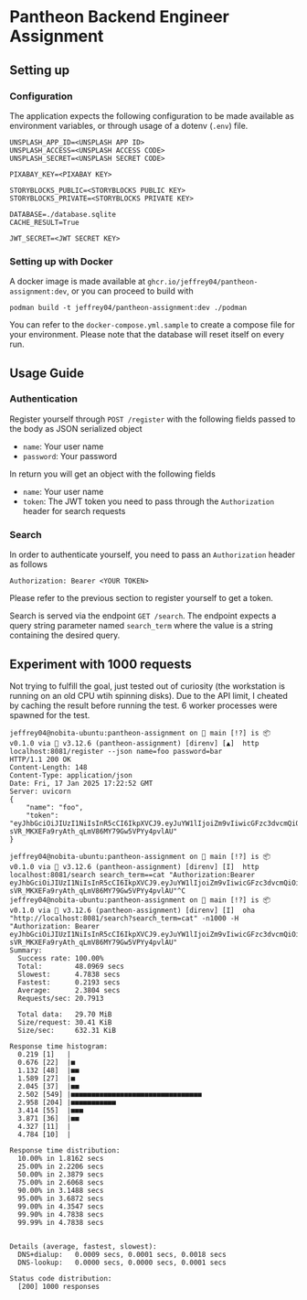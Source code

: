 # Pantheon Backend Engineer Assignment

## Setting up

### Configuration

The application expects the following configuration to be made available as environment variables, or through usage of a dotenv (`.env`) file.

```
UNSPLASH_APP_ID=<UNSPLASH APP ID>
UNSPLASH_ACCESS=<UNSPLASH ACCESS CODE>
UNSPLASH_SECRET=<UNSPLASH SECRET CODE>

PIXABAY_KEY=<PIXABAY KEY>

STORYBLOCKS_PUBLIC=<STORYBLOCKS PUBLIC KEY>
STORYBLOCKS_PRIVATE=<STORYBLOCKS PRIVATE KEY>

DATABASE=./database.sqlite
CACHE_RESULT=True

JWT_SECRET=<JWT SECRET KEY>
```

### Setting up with Docker

A docker image is made available at `ghcr.io/jeffrey04/pantheon-assignment:dev`, or you can proceed to build with

```
podman build -t jeffrey04/pantheon-assignment:dev ./podman
```

You can refer to the `docker-compose.yml.sample` to create a compose file for your environment. Please note that the database will reset itself on every run.


## Usage Guide

### Authentication

Register yourself through `POST /register` with the following fields passed to the body as JSON serialized object

* `name`: Your user name
* `password`: Your password

In return you will get an object with the following fields

* `name`: Your user name
* `token`: The JWT token you need to pass through the `Authorization` header for search requests


### Search

In order to authenticate yourself, you need to pass an `Authorization` header as follows

`Authorization: Bearer <YOUR TOKEN>`

Please refer to the previous section to register yourself to get a token.

Search is served via the endpoint `GET /search`. The endpoint expects a query string parameter named `search_term` where the value is a string containing the desired query.


## Experiment with 1000 requests

Not trying to fulfill the goal, just tested out of curiosity (the workstation is running on an old CPU wtih spinning disks). Due to the API limit, I cheated by caching the result before running the test. 6 worker processes were spawned for the test.

```
jeffrey04@nobita-ubuntu:pantheon-assignment on  main [!?] is 📦 v0.1.0 via 🐍 v3.12.6 (pantheon-assignment) [direnv] [▲]  http localhost:8081/register --json name=foo password=bar
HTTP/1.1 200 OK
Content-Length: 148
Content-Type: application/json
Date: Fri, 17 Jan 2025 17:22:52 GMT
Server: uvicorn
{
    "name": "foo",
    "token": "eyJhbGciOiJIUzI1NiIsInR5cCI6IkpXVCJ9.eyJuYW1lIjoiZm9vIiwicGFzc3dvcmQiOiJiYXIifQ.k0-sVR_MKXEFa9ryAth_qLmV86MY79Gw5VPYy4pvlAU"
}

jeffrey04@nobita-ubuntu:pantheon-assignment on  main [!?] is 📦 v0.1.0 via 🐍 v3.12.6 (pantheon-assignment) [direnv] [I]  http localhost:8081/search search_term==cat "Authorization:Bearer eyJhbGciOiJIUzI1NiIsInR5cCI6IkpXVCJ9.eyJuYW1lIjoiZm9vIiwicGFzc3dvcmQiOiJiYXIifQ.k0-sVR_MKXEFa9ryAth_qLmV86MY79Gw5VPYy4pvlAU"^C
jeffrey04@nobita-ubuntu:pantheon-assignment on  main [!?] is 📦 v0.1.0 via 🐍 v3.12.6 (pantheon-assignment) [direnv] [I]  oha "http://localhost:8081/search?search_term=cat" -n1000 -H "Authorization: Bearer eyJhbGciOiJIUzI1NiIsInR5cCI6IkpXVCJ9.eyJuYW1lIjoiZm9vIiwicGFzc3dvcmQiOiJiYXIifQ.k0-sVR_MKXEFa9ryAth_qLmV86MY79Gw5VPYy4pvlAU"
Summary:
  Success rate: 100.00%
  Total:        48.0969 secs
  Slowest:      4.7838 secs
  Fastest:      0.2193 secs
  Average:      2.3804 secs
  Requests/sec: 20.7913

  Total data:   29.70 MiB
  Size/request: 30.41 KiB
  Size/sec:     632.31 KiB

Response time histogram:
  0.219 [1]   |
  0.676 [22]  |■
  1.132 [48]  |■■
  1.589 [27]  |■
  2.045 [37]  |■■
  2.502 [549] |■■■■■■■■■■■■■■■■■■■■■■■■■■■■■■■■
  2.958 [204] |■■■■■■■■■■■
  3.414 [55]  |■■■
  3.871 [36]  |■■
  4.327 [11]  |
  4.784 [10]  |

Response time distribution:
  10.00% in 1.8162 secs
  25.00% in 2.2206 secs
  50.00% in 2.3879 secs
  75.00% in 2.6068 secs
  90.00% in 3.1488 secs
  95.00% in 3.6872 secs
  99.00% in 4.3547 secs
  99.90% in 4.7838 secs
  99.99% in 4.7838 secs


Details (average, fastest, slowest):
  DNS+dialup:   0.0009 secs, 0.0001 secs, 0.0018 secs
  DNS-lookup:   0.0000 secs, 0.0000 secs, 0.0001 secs

Status code distribution:
  [200] 1000 responses
```

